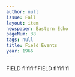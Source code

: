```yaml
---
author: null
issue: Fall
layout: item
newspaper: Eastern Echo
pageNum: 38
tags: null
title: Field Events
year: 1966
---
```


FIELD ﬂ’ﬁﬂ‘ﬂFIELD ﬂ’ﬁﬂ‘ﬂ